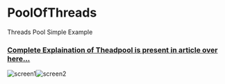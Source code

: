 # PoolOfThreads
Threads Pool Simple Example


### [Complete Explaination of Theadpool is present in article over here...](https://medium.com/mindorks/what-really-the-threadpool-is-59a2dcd36e80)

![screen1](https://user-images.githubusercontent.com/15318984/34935082-ab48d320-fa02-11e7-8853-f9e77b14b0a1.png)![screen2](https://user-images.githubusercontent.com/15318984/34935109-c5b06818-fa02-11e7-9692-12bea6eef4e8.png)
